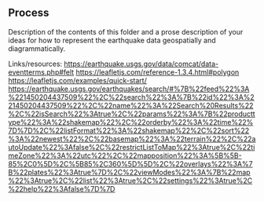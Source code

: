 ## Process

Description of the contents of this folder and a prose description of your ideas for how to represent
the earthquake data geospatially and diagrammatically.

Links/resources:
https://earthquake.usgs.gov/data/comcat/data-eventterms.php#felt
https://leafletjs.com/reference-1.3.4.html#polygon
https://leafletjs.com/examples/quick-start/
https://earthquake.usgs.gov/earthquakes/search/#%7B%22feed%22%3A%221450204437509%22%2C%22search%22%3A%7B%22id%22%3A%221450204437509%22%2C%22name%22%3A%22Search%20Results%22%2C%22isSearch%22%3Atrue%2C%22params%22%3A%7B%22producttype%22%3A%22shakemap%22%2C%22orderby%22%3A%22time%22%7D%7D%2C%22listFormat%22%3A%22shakemap%22%2C%22sort%22%3A%22newest%22%2C%22basemap%22%3A%22terrain%22%2C%22autoUpdate%22%3Afalse%2C%22restrictListToMap%22%3Atrue%2C%22timeZone%22%3A%22utc%22%2C%22mapposition%22%3A%5B%5B-85%2C0%5D%2C%5B85%2C360%5D%5D%2C%22overlays%22%3A%7B%22plates%22%3Atrue%7D%2C%22viewModes%22%3A%7B%22map%22%3Atrue%2C%22list%22%3Atrue%2C%22settings%22%3Atrue%2C%22help%22%3Afalse%7D%7D
